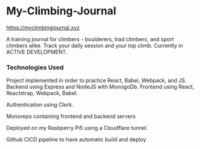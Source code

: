# My-Climbing-Journal

https://myclimbingjournal.xyz

A training journal for climbers - boulderers, trad climbers, and sport climbers alike. Track your daily session and your top climb. Currently in ACTIVE DEVELOPMENT.



### Technologies Used

Project implemented in order to practice React, Babel, Webpack, and JS. 
Backend using Express and NodeJS with MonogoDb.
Frontend using React, Reactstrap, Webpack, Babel.

Authentication using Clerk.

Monorepo containing frontend and backend servers

Deployed on my Rasbperry Pi5 using a Cloudflare tunnel.

Github CICD pipeline to have automatic build and deploy

